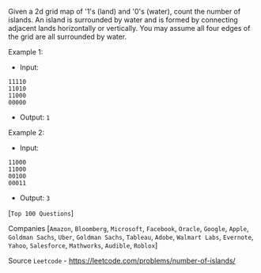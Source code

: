 Given a 2d grid map of '1's (land) and '0's (water), count the number of islands. An island is surrounded by water and is formed by connecting adjacent lands horizontally or vertically. You may assume all four edges of the grid are all surrounded by water.

Example 1:

- Input:
```
11110
11010
11000
00000
```

- Output: `1`

Example 2:

- Input:

```
11000
11000
00100
00011
```

- Output: `3`

[`Top 100 Questions`]

Companies [`Amazon`, `Bloomberg`, `Microsoft`, `Facebook`, `Oracle`, `Google`, `Apple`, `Goldman Sachs`, `Uber`, 
`Goldman Sachs`, `Tableau`, `Adobe`, `Walmart Labs`, `Evernote`, `Yahoo`, `Salesforce`, `Mathworks`, `Audible`, 
`Roblox`]

Source `Leetcode` - https://leetcode.com/problems/number-of-islands/
